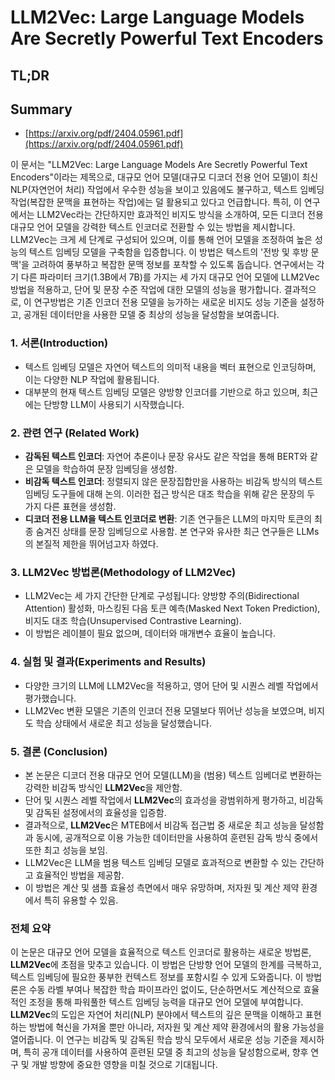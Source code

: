 # LLM2Vec: Large Language Models Are Secretly Powerful Text Encoders
## TL;DR
## Summary
- [https://arxiv.org/pdf/2404.05961.pdf](https://arxiv.org/pdf/2404.05961.pdf)

이 문서는 "LLM2Vec: Large Language Models Are Secretly Powerful Text Encoders"이라는 제목으로, 대규모 언어 모델(대규모 디코더 전용 언어 모델)이 최신 NLP(자연언어 처리) 작업에서 우수한 성능을 보이고 있음에도 불구하고, 텍스트 임베딩 작업(복잡한 문맥을 표현하는 작업)에는 덜 활용되고 있다고 언급합니다. 특히, 이 연구에서는 LLM2Vec라는 간단하지만 효과적인 비지도 방식을 소개하여, 모든 디코더 전용 대규모 언어 모델을 강력한 텍스트 인코더로 전환할 수 있는 방법을 제시합니다. LLM2Vec는 크게 세 단계로 구성되어 있으며, 이를 통해 언어 모델을 조정하여 높은 성능의 텍스트 임베딩 모델을 구축함을 입증합니다. 이 방법은 텍스트의 '전방 및 후방 문맥'을 고려하여 풍부하고 복잡한 문맥 정보를 포착할 수 있도록 돕습니다. 연구에서는 각기 다른 파라미터 크기(1.3B에서 7B)를 가지는 세 가지 대규모 언어 모델에 LLM2Vec 방법을 적용하고, 단어 및 문장 수준 작업에 대한 모델의 성능을 평가합니다. 결과적으로, 이 연구방법은 기존 인코더 전용 모델을 능가하는 새로운 비지도 성능 기준을 설정하고, 공개된 데이터만을 사용한 모델 중 최상의 성능을 달성함을 보여줍니다.

### 1. 서론(Introduction)
   - 텍스트 임베딩 모델은 자연어 텍스트의 의미적 내용을 벡터 표현으로 인코딩하며, 이는 다양한 NLP 작업에 활용됩니다.
   - 대부분의 현재 텍스트 임베딩 모델은 양방향 인코더를 기반으로 하고 있으며, 최근에는 단방향 LLM이 사용되기 시작했습니다.

### 2. 관련 연구 (Related Work)
- **감독된 텍스트 인코더**: 자연어 추론이나 문장 유사도 같은 작업을 통해 BERT와 같은 모델을 학습하여 문장 임베딩을 생성함.
- **비감독 텍스트 인코더**: 정렬되지 않은 문장집합만을 사용하는 비감독 방식의 텍스트 임베딩 도구들에 대해 논의. 이러한 접근 방식은 대조 학습을 위해 같은 문장의 두 가지 다른 표현을 생성함.
- **디코더 전용 LLM을 텍스트 인코더로 변환**: 기존 연구들은 LLM의 마지막 토큰의 최종 숨겨진 상태를 문장 임베딩으로 사용함. 본 연구와 유사한 최근 연구들은 LLMs의 본질적 제한을 뛰어넘고자 하였다.

### 3. LLM2Vec 방법론(Methodology of LLM2Vec)
- LLM2Vec는 세 가지 간단한 단계로 구성됩니다: 양방향 주의(Bidirectional Attention) 활성화, 마스킹된 다음 토큰 예측(Masked Next Token Prediction), 비지도 대조 학습(Unsupervised Contrastive Learning).
- 이 방법은 레이블이 필요 없으며, 데이터와 매개변수 효율이 높습니다.

### 4. 실험 및 결과(Experiments and Results)
- 다양한 크기의 LLM에 LLM2Vec을 적용하고, 영어 단어 및 시퀀스 레벨 작업에서 평가했습니다.
- LLM2Vec 변환 모델은 기존의 인코더 전용 모델보다 뛰어난 성능을 보였으며, 비지도 학습 상태에서 새로운 최고 성능을 달성했습니다.

### 5. 결론 (Conclusion)
- 본 논문은 디코더 전용 대규모 언어 모델(LLM)을 (범용) 텍스트 임베더로 변환하는 강력한 비감독 방식인 **LLM2Vec**을 제안함.
- 단어 및 시퀀스 레벨 작업에서 **LLM2Vec**의 효과성을 광범위하게 평가하고, 비감독 및 감독된 설정에서의 효율성을 입증함.
- 결과적으로, **LLM2Vec**은 MTEB에서 비감독 접근법 중 새로운 최고 성능을 달성함과 동시에, 공개적으로 이용 가능한 데이터만을 사용하여 훈련된 감독 방식 중에서 또한 최고 성능을 보임.
- LLM2Vec은 LLM을 범용 텍스트 임베딩 모델로 효과적으로 변환할 수 있는 간단하고 효율적인 방법을 제공함.
- 이 방법은 계산 및 샘플 효율성 측면에서 매우 유망하며, 저자원 및 계산 제약 환경에서 특히 유용할 수 있음.

### 전체 요약
이 논문은 대규모 언어 모델을 효율적으로 텍스트 인코더로 활용하는 새로운 방법론, **LLM2Vec**에 초점을 맞추고 있습니다. 이 방법은 단방향 언어 모델의 한계를 극복하고, 텍스트 임베딩에 필요한 풍부한 컨텍스트 정보를 포함시킬 수 있게 도와줍니다. 이 방법론은 수동 라벨 부여나 복잡한 학습 파이프라인 없이도, 단순하면서도 계산적으로 효율적인 조정을 통해 파워풀한 텍스트 임베딩 능력을 대규모 언어 모델에 부여합니다. **LLM2Vec**의 도입은 자연어 처리(NLP) 분야에서 텍스트의 깊은 문맥을 이해하고 표현하는 방법에 혁신을 가져올 뿐만 아니라, 저자원 및 계산 제약 환경에서의 활용 가능성을 열어줍니다. 이 연구는 비감독 및 감독된 학습 방식 모두에서 새로운 성능 기준을 제시하며, 특히 공개 데이터를 사용하여 훈련된 모델 중 최고의 성능을 달성함으로써, 향후 연구 및 개발 방향에 중요한 영향을 미칠 것으로 기대됩니다.